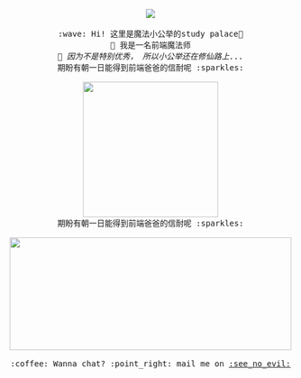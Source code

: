<p align="center">
  <img src="https://media.tenor.com/images/45d415851009f2150902f525d58f166f/tenor.gif" >
  <br><br>
  <samp>
    :wave: Hi! 这里是魔法小公举的study palace🌱
    <br>🔭 我是一名前端魔法师
      <br><em>🌱 因为不是特别优秀， 所以小公举还在修仙路上...</em>
    <br>期盼有朝一日能得到前端爸爸的信耐呢 :sparkles:<br><br>
    <img src="https://media1.tenor.com/images/89f8b4e22b9cff58dbe428d9b5ce4514/tenor.gif" width="240px" align="center">
    <br>期盼有朝一日能得到前端爸爸的信耐呢 :sparkles:<br><br>
    <img src="https://media1.tenor.com/images/0ddf8e50234160ce796a272d5cf934ad/tenor.gif" width="500px" height="200px" align="center">
    <br><br>:coffee: Wanna chat? :point_right: mail me on <a href="https://twitter.com/pifafu">:see_no_evil:</a>
  </samp>
</p>